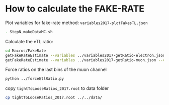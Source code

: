 # How to calculate the FAKE-RATE

Plot variables for fake-rate method: `variables2017-plotFakesTL.json`

```sh
. StepN_makeDataMC.sh
```

Calculate the eTL ratio:

```sh
cd Macros/FakeRate
getFakeRateEstimate --variables ../variables2017-getRatio-electron.json --cuts ../variables2017-getRatio-electron.json
getFakeRateEstimate --variables ../variables2017-getRatio-muon.json --cuts ../variables2017-getRatio-muon.json
```

Force ratios on the last bins of the muon channel

```sh
python ../forceEtlRatio.py
```

copy `tightToLooseRatios_2017.root` to data folder

```sh
cp tightToLooseRatios_2017.root ../../data/
```
